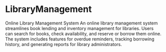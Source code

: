 # LibraryManagement
Online Library Management System An online library management system streamlines book lending and inventory management for libraries. Users can search for books, check availability, and reserve or borrow them online. The system includes features for overdue reminders, tracking borrowing history, and generating reports for library administrators. 
